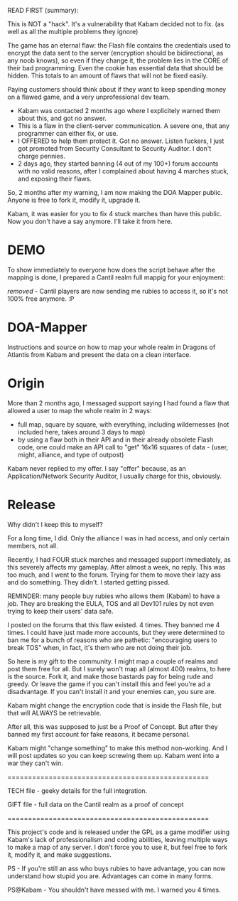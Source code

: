 READ FIRST (summary):

This is NOT a "hack". It's a vulnerability that Kabam decided not to fix. (as well as all the multiple problems they ignore)

The game has an eternal flaw: the Flash file contains the credentials used to encrypt the data sent to the server (encryption should be bidirectional, as any noob knows),
so even if they change it, the problem lies in the CORE of their bad programming.
Even the cookie has essential data that should be hidden. This totals to an amount of flaws that will not be fixed easily.

Paying customers should think about if they want to keep spending money on a flawed game, and a very unprofessional dev team.

- Kabam was contacted 2 months ago where I explicitely warned them about this, and got no answer.
- This is a flaw in the client-server communication. A severe one, that any programmer can either fix, or use.
- I OFFERED to help them protect it. Got no answer. Listen fuckers, I just got promoted from Security Consultant to Security Auditor. I don't charge pennies.
- 2 days ago, they started banning (4 out of my 100+) forum accounts with no valid reasons, after I complained about having 4 marches stuck, and exposing their flaws.

So, 2 months after my warning, I am now making the DOA Mapper public. Anyone is free to fork it, modify it, upgrade it.

Kabam, it was easier for you to fix 4 stuck marches than have this public. Now you don't have a say anymore. 
I'll take it from here.

DEMO
====

To show immediately to everyone how does the script behave after the mapping is done, I prepared a Cantil realm full mappig for your enjoyment:

*removed* - Cantil players are now sending me rubies to access it, so it's not 100% free anymore. :P


DOA-Mapper
==========

Instructions and source on how to map your whole realm in Dragons of Atlantis from Kabam and present the data on a clean interface.



Origin
======

More than 2 months ago, I messaged support saying I had found a flaw that allowed a user to map the whole realm in 2 ways:
- full map, square by square, with everything, including wildernesses (not included here, takes around 3 days to map)
- by using a flaw both in their API and in their already obsolete Flash code, one could make an API call to "get" 16x16 squares of data - (user, might, alliance, and type of outpost)

Kabam never replied to my offer. I say "offer" because, as an Application/Network Security Auditor, I usually charge for this, obviously. 


Release
=======

Why didn't I keep this to myself?

For a long time, I did. Only the alliance I was in had access, and only certain members, not all.

Recently, I had FOUR stuck marches and messaged support immediately, as this severely affects my gameplay.
After almost a week, no reply.
This was too much, and I went to the forum. Trying for them to move their lazy ass and do something.
They didn't. I started getting pissed.

REMINDER: many people buy rubies who allows them (Kabam) to have a job. They are breaking the EULA, TOS and all Dev101 rules by not even trying to keep
their users' data safe.

I posted on the forums that this flaw existed.
4 times.
They banned me 4 times.
I could have just made more accounts, but they were determined to ban me for a bunch of reasons who are pathetic:
"encouraging users to break TOS" when, in fact, it's them who are not doing their job.

So here is my gift to the community.
I might map a couple of realms and post them free for all.
But I surely won't map all (almost 400) realms, to here is the source. Fork it, and make those bastards pay for being rude and greedy.
Or leave the game if you can't install this and feel you're ad a disadvantage. If you can't install it and your enemies can, you sure are.

Kabam might change the encryption code that is inside the Flash file, but that will ALWAYS be retrievable.

After all, this was supposed to just be a Proof of Concept. But after they banned my first account for fake reasons, it became personal.


Kabam might "change something" to make this method non-working.
And I will post updates so you can keep screwing them up.
Kabam went into a war they can't win.

=================================================

TECH file - geeky details for the full integration.

GIFT file - full data on the Cantil realm as a proof of concept

=================================================

This project's code and is released under the GPL as a game modifier using Kabam's lack of professionalism and coding abilities, leaving multiple ways to make a map of any server.
I don't force you to use it, but feel free to fork it, modify it, and make suggestions.


PS - If you're still an ass who buys rubies to have advantage, you can now understand how stupid you are. Advantages can come in many forms.

PS@Kabam - You shouldn't have messed with me. I warned you 4 times.
